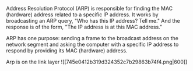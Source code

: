 
Address Resolution Protocol (ARP) is responsible for finding the MAC (hardware) address related to a specific IP address. It works by broadcasting an ARP query, "Who has this IP address? Tell me." And the response is of the form, "The IP address is at this MAC address."

ARP has one purpose: sending a frame to the broadcast address on the network segment and asking the computer with a specific IP address to respond by providing its MAC (hardware) address.

Arp is on the link layer
![[745e0412b319d324352c7b29863b74f4.png|600]]

